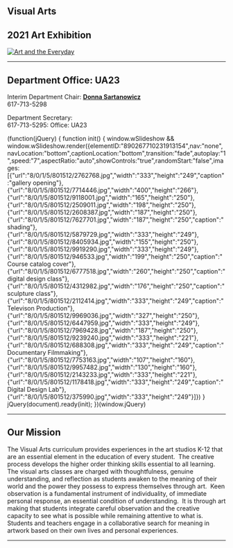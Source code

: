 Visual Arts
-----------

2021 Art Exhibition
-------------------

[![Art and the Everyday](https://spark.adobe.com/page/ivIRjTuNQxFXT/embed.jpg?buster=1621016890801)](https://spark.adobe.com/page/ivIRjTuNQxFXT/)

* * *

**Department Office:** UA23
---------------------------

Interim Department Chair: [](mailto:alicia_mitchell@psbma.org)[**Donna Sartanowicz**](mailto:Donna_Sartanowicz@psbma.org)   
617-713-5298  
  
Department Secretary:   
617-713-5295: Office: UA23  
  

(function(jQuery) {
function init() { window.wSlideshow && window.wSlideshow.render({elementID:"890267710231913154",nav:"none",navLocation:"bottom",captionLocation:"bottom",transition:"fade",autoplay:"1",speed:"7",aspectRatio:"auto",showControls:"true",randomStart:"false",images:\[{"url":"8/0/1/5/801512/2762768.jpg","width":"333","height":"249","caption":"gallery opening"},{"url":"8/0/1/5/801512/7714446.jpg","width":"400","height":"266"},{"url":"8/0/1/5/801512/9118001.jpg","width":"165","height":"250"},{"url":"8/0/1/5/801512/2509011.jpg","width":"198","height":"250"},{"url":"8/0/1/5/801512/2608387.jpg","width":"187","height":"250"},{"url":"8/0/1/5/801512/7627701.jpg","width":"187","height":"250","caption":"shading"},{"url":"8/0/1/5/801512/5879729.jpg","width":"333","height":"249"},{"url":"8/0/1/5/801512/8405934.jpg","width":"155","height":"250"},{"url":"8/0/1/5/801512/9919290.jpg","width":"333","height":"249"},{"url":"8/0/1/5/801512/946533.jpg","width":"199","height":"250","caption":"Course catalog cover"},{"url":"8/0/1/5/801512/6777518.jpg","width":"260","height":"250","caption":"digital design class"},{"url":"8/0/1/5/801512/4312982.jpg","width":"176","height":"250","caption":"sculpture class"},{"url":"8/0/1/5/801512/2112414.jpg","width":"333","height":"249","caption":"Televison Production"},{"url":"8/0/1/5/801512/9969036.jpg","width":"327","height":"250"},{"url":"8/0/1/5/801512/6447959.jpg","width":"333","height":"249"},{"url":"8/0/1/5/801512/7969428.jpg","width":"187","height":"250"},{"url":"8/0/1/5/801512/9239240.jpg","width":"333","height":"221"},{"url":"8/0/1/5/801512/688308.jpg","width":"333","height":"249","caption":"Documentary Filmmaking"},{"url":"8/0/1/5/801512/7753163.jpg","width":"107","height":"160"},{"url":"8/0/1/5/801512/9957482.jpg","width":"130","height":"160"},{"url":"8/0/1/5/801512/2143233.jpg","width":"333","height":"221"},{"url":"8/0/1/5/801512/1178418.jpg","width":"333","height":"249","caption":"Digital Design Lab"},{"url":"8/0/1/5/801512/375990.jpg","width":"333","height":"249"}\]}) }
jQuery(document).ready(init);
})(window.jQuery)

* * *

Our Mission
-----------

The Visual Arts curriculum provides experiences in the art studios K-12 that are an essential element in the education of every student.  The creative process develops the higher order thinking skills essential to all learning.  The visual arts classes are charged with thoughtfulness, genuine understanding, and reflection as students awaken to the meaning of their world and the power they possess to express themselves through art.  Keen observation is a fundamental instrument of individuality, of immediate personal response, an essential condition of understanding.  It is through art making that students integrate careful observation and the creative capacity to see what is possible while remaining attentive to what is.  Students and teachers engage in a collaborative search for meaning in artwork based on their own lives and personal experiences.  

* * *